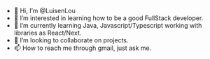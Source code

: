 - 👋 Hi, I’m @LuisenLou
- 👀 I’m interested in learning how to be a good FullStack developer.
- 🌱 I’m currently learning Java, Javascript/Typescript working with libraries as React/Next.
- 💞️ I’m looking to collaborate on projects.
- 📫 How to reach me through gmail, just ask me.

<!---
LuisenLou/LuisenLou is a ✨ special ✨ repository because its `README.md` (this file) appears on your GitHub profile.
You can click the Preview link to take a look at your changes.
--->
